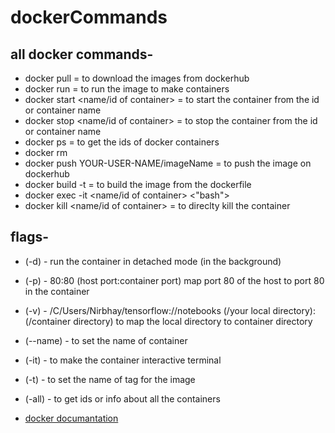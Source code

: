 # dockerCommands

## all docker commands-

- docker pull <name of image> = to download the images from dockerhub
- docker run <name of image> = to run the image to make containers
- docker start <name/id of container> = to start the container from the id or container name
- docker stop <name/id of container> = to stop the container from the id or container name
- docker ps = to get the ids of docker containers
- docker rm <the-container-id or name>
- docker push YOUR-USER-NAME/imageName = to push the image on dockerhub
- docker build -t <name of image> = to build the image from the dockerfile
- docker exec -it <name/id of container> <"bash">
- docker kill <name/id of container> = to direclty kill the container

  
## flags-

- (-d) - run the container in detached mode (in the background)
- (-p) - 80:80 (host port:container port) map port 80 of the host to port 80 in the container
- (-v) - /C/Users/Nirbhay/tensorflow://notebooks (/your local directory):(/container directory) to map the local directory to container directory
- (--name) - to set the name of container
- (-it) - to make the container interactive terminal
- (-t) - to set the name of tag for the image
- (-all) - to get ids or info about all the containers
  
- [docker documantation](https://docs.docker.com/engine/reference/run/)

